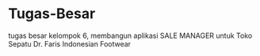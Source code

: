 # Tugas-Besar
tugas besar kelompok 6, membangun aplikasi SALE MANAGER untuk Toko Sepatu Dr. Faris Indonesian Footwear
